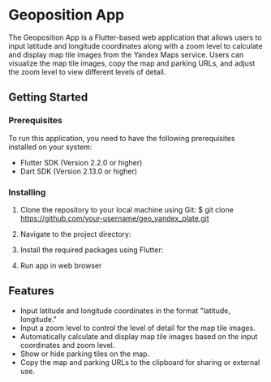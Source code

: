 # Geoposition App

The Geoposition App is a Flutter-based web application that allows users to input latitude and longitude coordinates along with a zoom level to calculate and display map tile images from the Yandex Maps service. Users can visualize the map tile images, copy the map and parking URLs, and adjust the zoom level to view different levels of detail.

## Getting Started

### Prerequisites

To run this application, you need to have the following prerequisites installed on your system:

- Flutter SDK (Version 2.2.0 or higher)
- Dart SDK (Version 2.13.0 or higher)

### Installing

1. Clone the repository to your local machine using Git:
   $ git clone https://github.com/your-username/geo_yandex_plate.git

2. Navigate to the project directory:
3. Install the required packages using Flutter:
4. Run app in web browser

## Features

- Input latitude and longitude coordinates in the format "latitude, longitude."
- Input a zoom level to control the level of detail for the map tile images.
- Automatically calculate and display map tile images based on the input coordinates and zoom level.
- Show or hide parking tiles on the map.
- Copy the map and parking URLs to the clipboard for sharing or external use.
